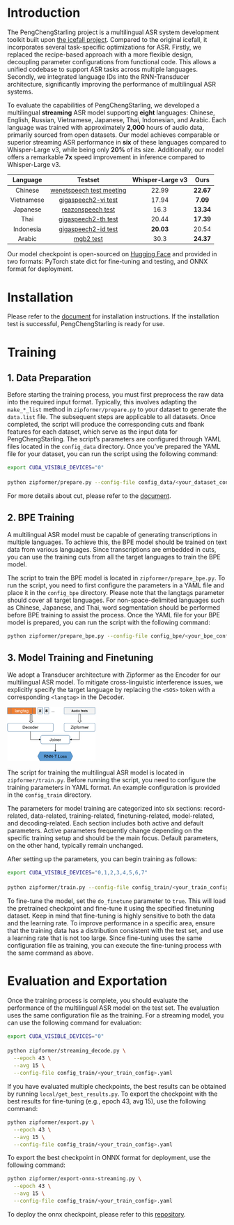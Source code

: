 # Introduction

The PengChengStarling project is a multilingual ASR system development toolkit built upon [the icefall project](https://github.com/k2-fsa/icefall). Compared to the original icefall, it incorporates several task-specific optimizations for ASR. 
Firstly, we replaced the recipe-based approach with a more flexible design, decoupling parameter configurations from functional code. This allows a unified codebase to support ASR tasks across multiple languages. 
Secondly, we integrated language IDs into the RNN-Transducer architecture, significantly improving the performance of multilingual ASR systems.

To evaluate the capabilities of PengChengStarling, we developed a multilingual **streaming** ASR model supporting **eight** languages: Chinese, English, Russian, Vietnamese, Japanese, Thai, Indonesian, and Arabic. Each language was trained with approximately **2,000** hours of audio data, primarily sourced from open datasets. Our model achieves comparable or superior streaming ASR performance in **six** of these languages compared to Whisper-Large v3, while being only **20%** of its size. Additionally, our model offers a remarkable **7x** speed improvement in inference compared to Whisper-Large v3.

| Language | Testset | Whisper-Large v3 | Ours |
|:--------:|:-------:|:----------------:|:----:|
| Chinese | [wenetspeech test meeting](https://github.com/wenet-e2e/WenetSpeech) | 22.99 | **22.67** |
| Vietnamese | [gigaspeech2-vi test](https://huggingface.co/datasets/speechcolab/gigaspeech2) | 17.94 | **7.09** |
| Japanese | [reazonspeech test](https://huggingface.co/datasets/reazon-research/reazonspeech) | 16.3 | **13.34** |
| Thai | [gigaspeech2-th test](https://huggingface.co/datasets/speechcolab/gigaspeech2) | 20.44 | **17.39** |
| Indonesia | [gigaspeech2-id test](https://huggingface.co/datasets/speechcolab/gigaspeech2) | **20.03** | 20.54 |
| Arabic | [mgb2 test](https://arabicspeech.org/resources/mgb2) | 30.3 | **24.37** |

Our model checkpoint is open-sourced on [Hugging Face](https://huggingface.co/stdo/PengChengStarling) and provided in two formats: PyTorch state dict for fine-tuning and testing, and ONNX format for deployment.

# Installation

Please refer to the [document](https://icefall.readthedocs.io/en/latest/installation/index.html) for installation instructions. If the installation test is successful, PengChengStarling is ready for use.

# Training

## 1. Data Preparation

Before starting the training process, you must first preprocess the raw data into the required input format. Typically, this involves adapting the `make_*_list` method in `zipformer/prepare.py` to your dataset to generate the `data.list` file. 
The subsequent steps are applicable to all datasets. Once completed, the script will produce the corresponding cuts and fbank features for each dataset, which serve as the input data for PengChengStarling. 
The script’s parameters are configured through YAML files located in the `config_data` directory. Once you’ve prepared the YAML file for your dataset, you can run the script using the following command:

```bash
export CUDA_VISIBLE_DEVICES="0"

python zipformer/prepare.py --config-file config_data/<your_dataset_config>.yaml
```

For more details about cut, please refer to the [document](https://lhotse.readthedocs.io/en/latest/cuts.html).

## 2. BPE Training

A multilingual ASR model must be capable of generating transcriptions in multiple languages. To achieve this, the BPE model should be trained on text data from various languages. Since transcriptions are embedded in cuts, you can use the training cuts from all the target languages to train the BPE model.

The script to train the BPE model is located in `zipformer/prepare_bpe.py`. To run the script, you need to first configure the parameters in a YAML file and place it in the `config_bpe` directory. Please note that the langtags parameter should cover all target languages. For non-space-delimited languages such as Chinese, Japanese, and Thai, word segmentation should be performed before BPE training to assist the process. Once the YAML file for your BPE model is prepared, you can run the script with the following command:
```bash
python zipformer/prepare_bpe.py --config-file config_bpe/<your_bpe_config>.yaml
```

## 3. Model Training and Finetuning
We adopt a Transducer architecture with Zipformer as the Encoder for our multilingual ASR model. To mitigate cross-linguistic interference issues, we explicitly specify the target language by replacing the `<SOS>` token with a corresponding `<langtag>` in the Decoder. 

<div style="width:40%">
  <img src="./figures/RNNT_langtag.png" alt="The structure of multilingual ASR model">
</div>

The script for training the multilingual ASR model is located in `zipformer/train.py`. Before running the script, you need to configure the training parameters in YAML format. An example configuration is provided in the `config_train` directory.

The parameters for model training are categorized into six sections: record-related, data-related, training-related, finetuning-related, model-related, and decoding-related. Each section includes both active and default parameters. Active parameters frequently change depending on the specific training setup and should be the main focus. Default parameters, on the other hand, typically remain unchanged.

After setting up the parameters, you can begin training as follows:

```bash
export CUDA_VISIBLE_DEVICES="0,1,2,3,4,5,6,7"

python zipformer/train.py --config-file config_train/<your_train_config>.yaml
```

To fine-tune the model, set the `do_finetune` parameter to `true`. This will load the pretrained checkpoint and fine-tune it using the specified finetuning dataset. Keep in mind that fine-tuning is highly sensitive to both the data and the learning rate. To improve performance in a specific area, ensure that the training data has a distribution consistent with the test set, and use a learning rate that is not too large. Since fine-tuning uses the same configuration file as training, you can execute the fine-tuning process with the same command as above.

# Evaluation and Exportation

Once the training process is complete, you should evaluate the performance of the multilingual ASR model on the test set. The evaluation uses the same configuration file as the training. For a streaming model, you can use the following command for evaluation:

```bash
export CUDA_VISIBLE_DEVICES="0"

python zipformer/streaming_decode.py \
  --epoch 43 \
  --avg 15 \
  --config-file config_train/<your_train_config>.yaml
```

If you have evaluated multiple checkpoints, the best results can be obtained by running `local/get_best_results.py`. To export the checkpoint with the best results for fine-tuning (e.g., epoch 43, avg 15), use the following command:

```bash
python zipformer/export.py \
  --epoch 43 \
  --avg 15 \
  --config-file config_train/<your_train_config>.yaml
```

To export the best checkpoint in ONNX format for deployment, use the following command:
```bash
python zipformer/export-onnx-streaming.py \
  --epoch 43 \
  --avg 15 \
  --config-file config_train/<your_train_config>.yaml
```
To deploy the onnx checkpoint, please refer to this [repository](https://github.com/yangb05/sherpa-onnx).

<!--
# Citation
```bibtex
@misc{PCLNLP2024PengChengStarling,
  author       = {Bo Yang, Yexing Du, Yang Xiang, Yongshuai Hou, Jianhao Deng, Xie Chen},
  title        = {PengChengStarling},
  year         = {2024},
  publisher    = {GitHub},
  howpublished = {\url{https://github.com/PCLNLP/PengChengStarling}},
  note         = {Accessed: 2024-12-10}
}
```
-->


